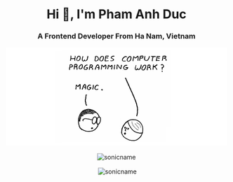<h1 align="center">Hi 👋, I'm Pham Anh Duc</h1>
<h3 align="center">A Frontend Developer From Ha Nam, Vietnam</h3>
<div align="center">
<img src="/assets/intro.png">
</div>

<p align="center"><img align="center" src="https://github-readme-stats.vercel.app/api/top-langs?username=sonicname&show_icons=true&locale=en&layout=compact" alt="sonicname" /></p>

<p align="center">&nbsp;<img align="center" src="https://github-readme-stats.vercel.app/api?username=sonicname&show_icons=true&locale=en" alt="sonicname" /></p>
